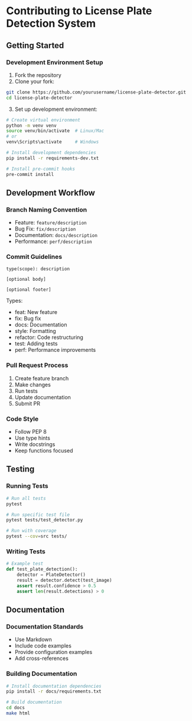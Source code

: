 # Contributing to License Plate Detection System

## Getting Started

### Development Environment Setup
1. Fork the repository
2. Clone your fork:
```bash
git clone https://github.com/yourusername/license-plate-detector.git
cd license-plate-detector
```

3. Set up development environment:
```bash
# Create virtual environment
python -m venv venv
source venv/bin/activate  # Linux/Mac
# or
venv\Scripts\activate     # Windows

# Install development dependencies
pip install -r requirements-dev.txt

# Install pre-commit hooks
pre-commit install
```

## Development Workflow

### Branch Naming Convention
- Feature: `feature/description`
- Bug Fix: `fix/description`
- Documentation: `docs/description`
- Performance: `perf/description`

### Commit Guidelines
```
type(scope): description

[optional body]

[optional footer]
```

Types:
- feat: New feature
- fix: Bug fix
- docs: Documentation
- style: Formatting
- refactor: Code restructuring
- test: Adding tests
- perf: Performance improvements

### Pull Request Process
1. Create feature branch
2. Make changes
3. Run tests
4. Update documentation
5. Submit PR

### Code Style
- Follow PEP 8
- Use type hints
- Write docstrings
- Keep functions focused

## Testing

### Running Tests
```bash
# Run all tests
pytest

# Run specific test file
pytest tests/test_detector.py

# Run with coverage
pytest --cov=src tests/
```

### Writing Tests
```python
# Example test
def test_plate_detection():
    detector = PlateDetector()
    result = detector.detect(test_image)
    assert result.confidence > 0.5
    assert len(result.detections) > 0
```

## Documentation

### Documentation Standards
- Use Markdown
- Include code examples
- Provide configuration examples
- Add cross-references

### Building Documentation
```bash
# Install documentation dependencies
pip install -r docs/requirements.txt

# Build documentation
cd docs
make html
```
